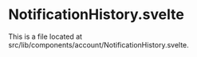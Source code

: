 # NotificationHistory.svelte

This is a file located at src/lib/components/account/NotificationHistory.svelte.

